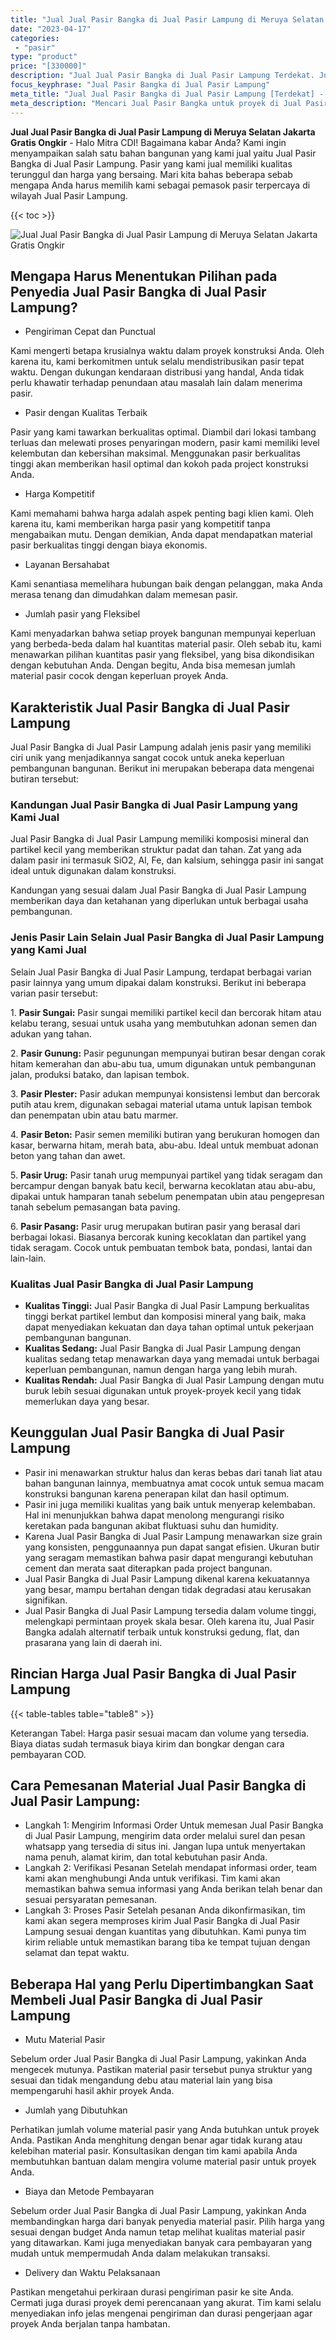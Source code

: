 ```yaml
---
title: "Jual Jual Pasir Bangka di Jual Pasir Lampung di Meruya Selatan Jakarta Gratis Ongkir"
date: "2023-04-17"
categories:
 - "pasir"
type: "product"
price: "[330000]"
description: "Jual Jual Pasir Bangka di Jual Pasir Lampung Terdekat. Jual Pasir Bangka ini sering digunakan dalam proyek konstruksi sebagai bahan campuran yang terpilih dan halus. Silakan hubungi kami untuk informasi lebih lanjut."
focus_keyphrase: "Jual Pasir Bangka di Jual Pasir Lampung"
meta_title: "Jual Jual Pasir Bangka di Jual Pasir Lampung [Terdekat] - CDI"
meta_description: "Mencari Jual Pasir Bangka untuk proyek di Jual Pasir Lampung? Kami menyediakan Jual Pasir Bangka berkualitas untuk bahan campuran. Raih penawaran terbaik sekarang."
---
```


**Jual Jual Pasir Bangka di Jual Pasir Lampung di Meruya Selatan Jakarta Gratis Ongkir** - Halo Mitra CDI! Bagaimana kabar Anda? Kami ingin menyampaikan salah satu bahan bangunan yang kami jual yaitu Jual Pasir Bangka di Jual Pasir Lampung. Pasir yang kami jual memiliki kualitas terunggul dan harga yang bersaing. Mari kita bahas beberapa sebab mengapa Anda harus memilih kami sebagai pemasok pasir terpercaya di wilayah Jual Pasir Lampung.

{{< toc >}}

![Jual Jual Pasir Bangka di Jual Pasir Lampung di Meruya Selatan Jakarta Gratis Ongkir](/images/pasir/pasir-bangunan-20.jpg)

## Mengapa Harus Menentukan Pilihan pada Penyedia Jual Pasir Bangka di Jual Pasir Lampung?

*   Pengiriman Cepat dan Punctual

Kami mengerti betapa krusialnya waktu dalam proyek konstruksi Anda. Oleh karena itu, kami berkomitmen untuk selalu mendistribusikan pasir tepat waktu. Dengan dukungan kendaraan distribusi yang handal, Anda tidak perlu khawatir terhadap penundaan atau masalah lain dalam menerima pasir.
*   Pasir dengan Kualitas Terbaik

Pasir yang kami tawarkan berkualitas optimal. Diambil dari lokasi tambang terluas dan melewati proses penyaringan modern, pasir kami memiliki level kelembutan dan kebersihan maksimal. Menggunakan pasir berkualitas tinggi akan memberikan hasil optimal dan kokoh pada project konstruksi Anda.
*   Harga Kompetitif

Kami memahami bahwa harga adalah aspek penting bagi klien kami. Oleh karena itu, kami memberikan harga pasir yang kompetitif tanpa mengabaikan mutu. Dengan demikian, Anda dapat mendapatkan material pasir berkualitas tinggi dengan biaya ekonomis.
*   Layanan Bersahabat

Kami senantiasa memelihara hubungan baik dengan pelanggan, maka Anda merasa tenang dan dimudahkan dalam memesan pasir.
*   Jumlah pasir yang Fleksibel

Kami menyadarkan bahwa setiap proyek bangunan mempunyai keperluan yang berbeda-beda dalam hal kuantitas material pasir. Oleh sebab itu, kami menawarkan pilihan kuantitas pasir yang fleksibel, yang bisa dikondisikan dengan kebutuhan Anda. Dengan begitu, Anda bisa memesan jumlah material pasir cocok dengan keperluan proyek Anda.

## Karakteristik Jual Pasir Bangka di Jual Pasir Lampung

Jual Pasir Bangka di Jual Pasir Lampung adalah jenis pasir yang memiliki ciri unik yang menjadikannya sangat cocok untuk aneka keperluan pembangunan bangunan. Berikut ini merupakan beberapa data mengenai butiran tersebut:

### Kandungan Jual Pasir Bangka di Jual Pasir Lampung yang Kami Jual

Jual Pasir Bangka di Jual Pasir Lampung memiliki komposisi mineral dan partikel kecil yang memberikan struktur padat dan tahan. Zat yang ada dalam pasir ini termasuk SiO2, Al, Fe, dan kalsium, sehingga pasir ini sangat ideal untuk digunakan dalam konstruksi.

Kandungan yang sesuai dalam Jual Pasir Bangka di Jual Pasir Lampung memberikan daya dan ketahanan yang diperlukan untuk berbagai usaha pembangunan.

### Jenis Pasir Lain Selain Jual Pasir Bangka di Jual Pasir Lampung yang Kami Jual

Selain Jual Pasir Bangka di Jual Pasir Lampung, terdapat berbagai varian pasir lainnya yang umum dipakai dalam konstruksi. Berikut ini beberapa varian pasir tersebut:

1\.  **Pasir Sungai:** Pasir sungai memiliki partikel kecil dan bercorak hitam atau kelabu terang, sesuai untuk usaha yang membutuhkan adonan semen dan adukan yang tahan.

2\.  **Pasir Gunung:** Pasir pegunungan mempunyai butiran besar dengan corak hitam kemerahan dan abu-abu tua, umum digunakan untuk pembangunan jalan, produksi batako, dan lapisan tembok.

3\.  **Pasir Plester:** Pasir adukan mempunyai konsistensi lembut dan bercorak putih atau krem, digunakan sebagai material utama untuk lapisan tembok dan penempatan ubin atau batu marmer.

4\.  **Pasir Beton:** Pasir semen memiliki butiran yang berukuran homogen dan kasar, berwarna hitam, merah bata, abu-abu. Ideal untuk membuat adonan beton yang tahan dan awet.

5\.  **Pasir Urug:** Pasir tanah urug mempunyai partikel yang tidak seragam dan bercampur dengan banyak batu kecil, berwarna kecoklatan atau abu-abu, dipakai untuk hamparan tanah sebelum penempatan ubin atau pengepresan tanah sebelum pemasangan bata paving.

6\.  **Pasir Pasang:** Pasir urug merupakan butiran pasir yang berasal dari berbagai lokasi. Biasanya bercorak kuning kecoklatan dan partikel yang tidak seragam. Cocok untuk pembuatan tembok bata, pondasi, lantai dan lain-lain.

### Kualitas Jual Pasir Bangka di Jual Pasir Lampung

*   **Kualitas Tinggi:** Jual Pasir Bangka di Jual Pasir Lampung berkualitas tinggi berkat partikel lembut dan komposisi mineral yang baik, maka dapat menyediakan kekuatan dan daya tahan optimal untuk pekerjaan pembangunan bangunan.
*   **Kualitas Sedang:** Jual Pasir Bangka di Jual Pasir Lampung dengan kualitas sedang tetap menawarkan daya yang memadai untuk berbagai keperluan pembangunan, namun dengan harga yang lebih murah.
*   **Kualitas Rendah:** Jual Pasir Bangka di Jual Pasir Lampung dengan mutu buruk lebih sesuai digunakan untuk proyek-proyek kecil yang tidak memerlukan daya yang besar.

## Keunggulan Jual Pasir Bangka di Jual Pasir Lampung

*   Pasir ini menawarkan struktur halus dan keras bebas dari tanah liat atau bahan bangunan lainnya, membuatnya amat cocok untuk semua macam konstruksi bangunan karena penerapan kilat dan hasil optimum.
*   Pasir ini juga memiliki kualitas yang baik untuk menyerap kelembaban. Hal ini menunjukkan bahwa dapat menolong mengurangi risiko keretakan pada bangunan akibat fluktuasi suhu dan humidity.
*   Karena Jual Pasir Bangka di Jual Pasir Lampung menawarkan size grain yang konsisten, penggunaannya pun dapat sangat efisien. Ukuran butir yang seragam memastikan bahwa pasir dapat mengurangi kebutuhan cement dan merata saat diterapkan pada project bangunan.
*   Jual Pasir Bangka di Jual Pasir Lampung dikenal karena kekuatannya yang besar, mampu bertahan dengan tidak degradasi atau kerusakan signifikan.
*   Jual Pasir Bangka di Jual Pasir Lampung tersedia dalam volume tinggi, melengkapi permintaan proyek skala besar. Oleh karena itu, Jual Pasir Bangka adalah alternatif terbaik untuk konstruksi gedung, flat, dan prasarana yang lain di daerah ini.

## Rincian Harga Jual Pasir Bangka di Jual Pasir Lampung

{{< table-tables table="table8" >}}

Keterangan Tabel: Harga pasir sesuai macam dan volume yang tersedia. Biaya diatas sudah termasuk biaya kirim dan bongkar dengan cara pembayaran COD.

## Cara Pemesanan Material Jual Pasir Bangka di Jual Pasir Lampung:

*   Langkah 1: Mengirim Informasi Order
Untuk memesan Jual Pasir Bangka di Jual Pasir Lampung, mengirim data order melalui surel dan pesan whatsapp yang tersedia di situs ini. Jangan lupa untuk menyertakan nama penuh, alamat kirim, dan total kebutuhan pasir Anda.
*   Langkah 2: Verifikasi Pesanan
Setelah mendapat informasi order, team kami akan menghubungi Anda untuk verifikasi. Tim kami akan memastikan bahwa semua informasi yang Anda berikan telah benar dan sesuai persyaratan pemesanan.
*   Langkah 3: Proses Pasir
Setelah pesanan Anda dikonfirmasikan, tim kami akan segera memproses kirim Jual Pasir Bangka di Jual Pasir Lampung sesuai dengan kuantitas yang dibutuhkan. Kami punya tim kirim reliable untuk memastikan barang tiba ke tempat tujuan dengan selamat dan tepat waktu.

## Beberapa Hal yang Perlu Dipertimbangkan Saat Membeli Jual Pasir Bangka di Jual Pasir Lampung

*   Mutu Material Pasir

Sebelum order Jual Pasir Bangka di Jual Pasir Lampung, yakinkan Anda mengecek mutunya. Pastikan material pasir tersebut punya struktur yang sesuai dan tidak mengandung debu atau material lain yang bisa mempengaruhi hasil akhir proyek Anda.
*   Jumlah yang Dibutuhkan

Perhatikan jumlah volume material pasir yang Anda butuhkan untuk proyek Anda. Pastikan Anda menghitung dengan benar agar tidak kurang atau kelebihan material pasir. Konsultasikan dengan tim kami apabila Anda membutuhkan bantuan dalam mengira volume material pasir untuk proyek Anda.
*   Biaya dan Metode Pembayaran

Sebelum order Jual Pasir Bangka di Jual Pasir Lampung, yakinkan Anda membandingkan harga dari banyak penyedia material pasir. Pilih harga yang sesuai dengan budget Anda namun tetap melihat kualitas material pasir yang ditawarkan. Kami juga menyediakan banyak cara pembayaran yang mudah untuk mempermudah Anda dalam melakukan transaksi.
*   Delivery dan Waktu Pelaksanaan

Pastikan mengetahui perkiraan durasi pengiriman pasir ke site Anda. Cermati juga durasi proyek demi perencanaan yang akurat. Tim kami selalu menyediakan info jelas mengenai pengiriman dan durasi pengerjaan agar proyek Anda berjalan tanpa hambatan.